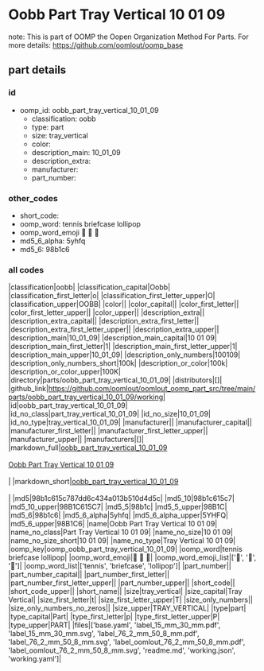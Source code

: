 # Oobb Part Tray Vertical 10 01 09  

note: This is part of OOMP the Oopen Organization Method For Parts. For more details: https://github.com/oomlout/oomp_base

##  part details





### id
* oomp_id: oobb_part_tray_vertical_10_01_09
  * classification: oobb
  * type: part
  * size: tray_vertical
  * color: 
  * description_main: 10_01_09
  * description_extra: 
  * manufacturer: 
  * part_number: 

### other_codes
* short_code: 
* oomp_word: tennis briefcase lollipop
* oomp_word_emoji :tennis: :briefcase: :lollipop:
* md5_6_alpha: 5yhfq
* md5_6: 98b1c6

### all codes 
|classification|oobb|
|classification_capital|Oobb|
|classification_first_letter|o|
|classification_first_letter_upper|O|
|classification_upper|OOBB|
|color||
|color_capital||
|color_first_letter||
|color_first_letter_upper||
|color_upper||
|description_extra||
|description_extra_capital||
|description_extra_first_letter||
|description_extra_first_letter_upper||
|description_extra_upper||
|description_main|10_01_09|
|description_main_capital|10 01 09|
|description_main_first_letter|1|
|description_main_first_letter_upper|1|
|description_main_upper|10_01_09|
|description_only_numbers|100109|
|description_only_numbers_short|100k|
|description_or_color|100k|
|description_or_color_upper|100K|
|directory|parts/oobb_part_tray_vertical_10_01_09|
|distributors|[]|
|github_link|https://github.com/oomlout/oomlout_oomp_part_src/tree/main/parts/oobb_part_tray_vertical_10_01_09/working|
|id|oobb_part_tray_vertical_10_01_09|
|id_no_class|part_tray_vertical_10_01_09|
|id_no_size|10_01_09|
|id_no_type|tray_vertical_10_01_09|
|manufacturer||
|manufacturer_capital||
|manufacturer_first_letter||
|manufacturer_first_letter_upper||
|manufacturer_upper||
|manufacturers|[]|
|markdown_full|[oobb_part_tray_vertical_10_01_09](https://github.com/oomlout/oomlout_oomp_part_src/tree/main/parts/oobb_part_tray_vertical_10_01_09/working)<br>[](https://github.com/oomlout/oomlout_oomp_part_src/tree/main/parts/oobb_part_tray_vertical_10_01_09/working)<br>[Oobb Part Tray Vertical 10 01 09](https://github.com/oomlout/oomlout_oomp_part_src/tree/main/parts/oobb_part_tray_vertical_10_01_09/working)<br><br>|
|markdown_short|[oobb_part_tray_vertical_10_01_09](https://github.com/oomlout/oomlout_oomp_part_src/tree/main/parts/oobb_part_tray_vertical_10_01_09/working)<br><br>|
|md5|98b1c615c787dd6c434a013b510d4d5c|
|md5_10|98b1c615c7|
|md5_10_upper|98B1C615C7|
|md5_5|98b1c|
|md5_5_upper|98B1C|
|md5_6|98b1c6|
|md5_6_alpha|5yhfq|
|md5_6_alpha_upper|5YHFQ|
|md5_6_upper|98B1C6|
|name|Oobb Part Tray Vertical 10 01 09|
|name_no_class|Part Tray Vertical 10 01 09|
|name_no_size|10 01 09|
|name_no_size_short|10 01 09|
|name_no_type|Tray Vertical 10 01 09|
|oomp_key|oomp_oobb_part_tray_vertical_10_01_09|
|oomp_word|tennis briefcase lollipop|
|oomp_word_emoji|:tennis: :briefcase: :lollipop:|
|oomp_word_emoji_list|[':tennis:', ':briefcase:', ':lollipop:']|
|oomp_word_list|['tennis', 'briefcase', 'lollipop']|
|part_number||
|part_number_capital||
|part_number_first_letter||
|part_number_first_letter_upper||
|part_number_upper||
|short_code||
|short_code_upper||
|short_name||
|size|tray_vertical|
|size_capital|Tray Vertical|
|size_first_letter|t|
|size_first_letter_upper|T|
|size_only_numbers||
|size_only_numbers_no_zeros||
|size_upper|TRAY_VERTICAL|
|type|part|
|type_capital|Part|
|type_first_letter|p|
|type_first_letter_upper|P|
|type_upper|PART|
|files|['base.yaml', 'label_15_mm_30_mm.pdf', 'label_15_mm_30_mm.svg', 'label_76_2_mm_50_8_mm.pdf', 'label_76_2_mm_50_8_mm.svg', 'label_oomlout_76_2_mm_50_8_mm.pdf', 'label_oomlout_76_2_mm_50_8_mm.svg', 'readme.md', 'working.json', 'working.yaml']|
